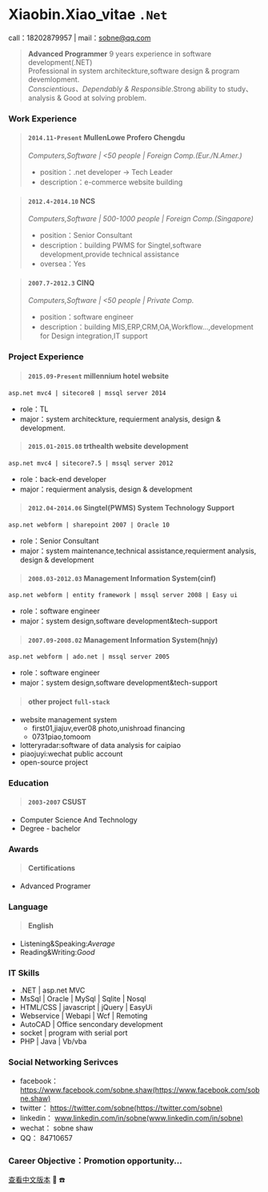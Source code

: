 
```
```
# Xiaobin.Xiao_vitae `.Net`  

  call：18202879957 | mail：sobne@qq.com 

> **Advanced Programmer** 9 years experience in software development(.NET)  
> Professional in system architeckture,software design & program devemlopment.  
> *Conscientious、Dependably & Responsible*.Strong ability to study、analysis & Good at solving problem.

### Work Experience  
> #### `2014.11-Present` MullenLowe Profero Chengdu  
> *Computers,Software | <50 people | Foreign Comp.(Eur./N.Amer.)*  
> * position：.net developer -> Tech Leader  
> * description：e-commerce website building
 
> #### `2012.4-2014.10` NCS  
> *Computers,Software | 500-1000 people | Foreign Comp.(Singapore)*  
> * position：Senior Consultant  
> * description：building PWMS for Singtel,software development,provide technical assistance  
> * oversea：Yes
   
> #### `2007.7-2012.3` CINQ  
> *Computers,Software | <50 people | Private Comp.*  
> * position：software engineer  
> * description：building MIS,ERP,CRM,OA,Workflow...,development for Design integration,IT support
    
 
### Project Experience  
> #### `2015.09-Present` millennium hotel website  
`asp.net mvc4 | sitecore8 | mssql server 2014 `  
  * role：TL  
  * major：system architeckture, requierment analysis, design & development.  
   
> #### `2015.01-2015.08` trthealth website development  
`asp.net mvc4 | sitecore7.5 | mssql server 2012 `  
  * role：back-end developer  
  * major：requierment analysis, design & development  
   
> #### `2012.04-2014.06` Singtel(PWMS) System Technology Support  
`asp.net webform | sharepoint 2007 | Oracle 10 `  
  * role：Senior Consultant  
  * major：system maintenance,technical assistance,requierment analysis, design & development  
   
> #### `2008.03-2012.03` Management Information System(cinf)  
`asp.net webform | entity framework | mssql server 2008 | Easy ui `  
   * role：software engineer  
   * major：system design,software development&tech-support  
	
> #### `2007.09-2008.02` Management Information System(hnjy)  
`asp.net webform | ado.net | mssql server 2005 `  
   * role：software engineer  
   * major：system design,software development&tech-support  
   
> #### other project `full-stack`  
  - website management system  
    - first01,jiajuv,ever08 photo,unishroad financing  
    - 0731piao,tomoom  
  - lotteryradar:software of data analysis for caipiao  
  - piaojuyi:wechat public account  
  - open-source project  
   
### Education  
> #### `2003-2007` CSUST  
  *  Computer Science And Technology  
  *  Degree - bachelor

### Awards  
> #### Certifications  
   *  Advanced Programer
  
### Language  
> #### English  
   * Listening&Speaking:*Average*  
   * Reading&Writing:*Good*
   
### IT Skills  
  * .NET | asp.net MVC
  * MsSql | Oracle | MySql | Sqlite | Nosql
  * HTML/CSS | javascript | jQuery | EasyUi
  * Webservice | Webapi | Wcf | Remoting
  * AutoCAD | Office sencondary development
  * socket | program with serial port
  * PHP | Java | Vb/vba
   

### Social Networking Serivces
  * facebook： https://www.facebook.com/sobne.shaw(https://www.facebook.com/sobne.shaw)
  * twitter：  https://twitter.com/sobne(https://twitter.com/sobne)
  * linkedin： www.linkedin.com/in/sobne(www.linkedin.com/in/sobne)
  * wechat：   sobne shaw
  * QQ：       84710657

### Career Objective：Promotion opportunity...

[查看中文版本](https://sobne.github.io/zh)
 :e-mail:
 :phone:
